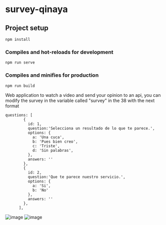 # survey-qinaya

## Project setup
```
npm install
```
### Compiles and hot-reloads for development
```
npm run serve
```

### Compiles and minifies for production
```
npm run build
```

Web application to watch a video and send your opinion to an api, you can modify the survey in the variable called "survey" in the 38 with the next format 
```
questions: [
        {
          id: 1,
          question:'Selecciona un resultado de lo que te parece.',
          options: {
            a: 'Una cuca',
            b: 'Pues bien creo',
            c: 'Triste',
            d: 'Sin palabras',
          },
          answers: ''
        },
        {
          id: 2,
          question:'Que te parece nuestro servicio.',
          options: {
            a: 'Si',
            b: 'No'
          },
          answers: ''
        },
      ],
 ```     
![image](https://user-images.githubusercontent.com/60365530/220478288-df6a5c04-6d9a-4d80-a8b2-c6fd7e4dc67b.png)
![image](https://user-images.githubusercontent.com/60365530/220478319-60f8f198-c067-4838-b048-ff8eef105e55.png)
